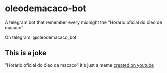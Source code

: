 # oleodemacaco-bot

A telegram bot that remember every midnight the "Horário oficial do óleo de macaco"

On telegram: @oleodemacaco_bot


## This is a joke

"Horário oficial do óleo de macaco" it's just a meme [created on youtube](https://www.youtube.com/watch?v=Csdg0lQhA5I)
